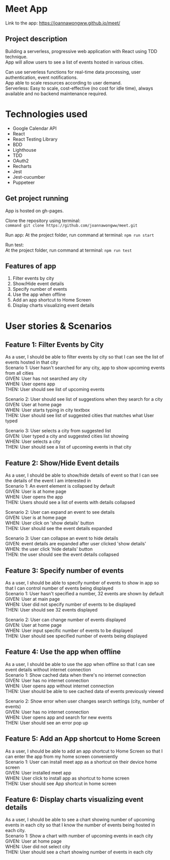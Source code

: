 # Meet App  

Link to the app: https://joannawongww.github.io/meet/ 

## Project description

Building a serverless, progressive web application with React using TDD technique.  
App will allow users to see a list of events hosted in various cities.

Can use serverless functions for real-time data processing, user authentication, event notifications.  
App able to scale resources according to user demand.  
Serverless: Easy to scale, cost-effective (no cost for idle time), always available and no backend maintenance required.

# Technologies used  

* Google Calendar API  
* React
* React Testing Library
* BDD
* Lighthouse
* TDD  
* OAuth2  
* Recharts
* Jest
* Jest-cucumber
* Puppeteer

## Get project running  
App is hosted on gh-pages.  

Clone the repository using terminal:  
`command git clone https://github.com/joannawongww/meet.git`  
  
Run app: 
At the project folder, run command at terminal: `npm run start`  
  
Run test:  
At the project folder, run command at terminal: `npm run test`  

## Features of app

1. Filter events by city
2. Show/Hide event details
3. Specify number of events
4. Use the app when offline
5. Add an app shortcut to Home Screen
6. Display charts visualizing event details

# User stories & Scenarios

## Feature 1: Filter Events by City

As a user, I should be able to filter events by city so that I can see the list of events hosted in that city  
Scenario 1: User hasn't searched for any city, app to show upcoming events from all cities  
GIVEN: User has not searched any city  
WHEN: User opens app  
THEN: User should see list of upcoming events

Scenario 2: User should see list of suggestions when they search for a city  
GIVEN: User at home page  
WHEN: User starts typing in city textbox  
THEN: User should see list of suggested cities that matches what User typed

Scenario 3: User selects a city from suggested list  
GIVEN: User typed a city and suggested cities list showing  
WHEN: User selects a city  
THEN: User should see a list of upcoming events in that city

## Feature 2: Show/Hide Event details

As a user, I should be able to show/hide details of event so that I can see the details of the event I am interested in  
Scenario 1: An event element is collapsed by default  
GIVEN: User is at home page  
WHEN: User opens the app  
THEN: Users should see a list of events with details collapsed

Scenario 2: User can expand an event to see details  
GIVEN: User is at home page  
WHEN: User click on 'show details' button  
THEN: User should see the event details expanded

Scenario 3: User can collapse an event to hide details  
GIVEN: event details are expanded after user clicked 'show details'  
WHEN: the user click 'hide details' button  
THEN: the user should see the event details collapsed

## Feature 3: Specify number of events

As a user, I should be able to specify number of events to show in app so that I can control number of events being displayed  
Scenario 1: User hasn't specified a number, 32 events are shown by default  
GIVEN: User at main page  
WHEN: User did not specify number of events to be displayed  
THEN: User should see 32 events displayed

Scenario 2: User can change number of events displayed  
GIVEN: User at home page  
WHEN: User input specific number of events to be displayed  
THEN: User should see specified number of events being displayed

## Feature 4: Use the app when offline

As a user, I should be able to use the app when offline so that I can see event details without internet connection  
Scenario 1: Show cached data when there's no internet connection  
GIVEN: User has no internet connection  
WHEN: User opens app without internet connection  
THEN: User should be able to see cached data of events previously viewed

Scenario 2: Show error when user changes search settings (city, number of events)  
GIVEN: User has no internet connection  
WHEN: User opens app and search for new events  
THEN: User should see an error pop up

## Feature 5: Add an App shortcut to Home Screen

As a user, I should be able to add an app shortcut to Home Screen so that I can enter the app from my home screen conveniently  
Scenario 1: User can install meet app as a shortcut on their device home screen  
GIVEN: User installed meet app  
WHEN: User click to install app as shortcut to home screen  
THEN: User should see App shortcut in home screen

## Feature 6: Display charts visualizing event details

As a user, I should be able to see a chart showing number of upcoming events in each city so that I know the number of events being hosted in each city.  
Scenario 1: Show a chart with number of upcoming events in each city  
GIVEN: User at home page  
WHEN: User did not select city  
THEN: User should see a chart showing number of events in each city



